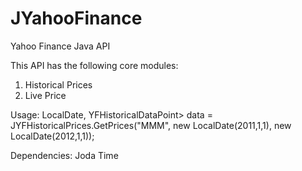 JYahooFinance
=============

Yahoo Finance Java API

This API has the following core modules:

  1) Historical Prices
  2) Live Price
  
Usage:
LocalDate, YFHistoricalDataPoint> data = 
			JYFHistoricalPrices.GetPrices("MMM", new LocalDate(2011,1,1), new LocalDate(2012,1,1));

Dependencies:
Joda Time
